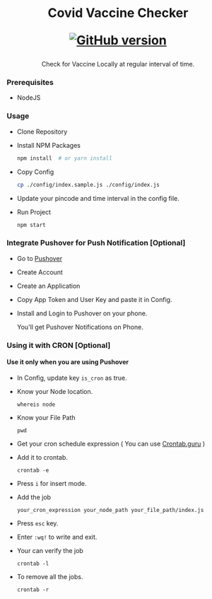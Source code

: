 <h1 align='center'>
  Covid Vaccine Checker
  
  [![GitHub version](https://badge.fury.io/gh/vaibhav7500%2Flets_watch.svg)](https://badge.fury.io/gh/vaibhav7500%2Flets_watch)
  
  
</h1>

<p align='center'>
  Check for Vaccine Locally at regular interval of time.
</p>

### Prerequisites

* NodeJS

### Usage
* Clone Repository

* Install NPM Packages

    ```bash
    npm install  # or yarn install
    ```

* Copy Config
    ```bash
    cp ./config/index.sample.js ./config/index.js
    ```

* Update your pincode and time interval in the config file.


* Run Project

    ```bash
    npm start
    ```

### Integrate Pushover for Push Notification [Optional]

* Go to [Pushover](https://pushover.net/)
* Create Account
* Create an Application
* Copy App Token and User Key and paste it in Config.
* Install and Login to Pushover on your phone.

  You'll get Pushover Notifications on Phone.

### Using it with CRON [Optional] 
  #### Use it only when you are using Pushover

* In Config, update key `is_cron` as true.

* Know your Node location.
  ```
  whereis node
  ```

* Know your File Path
  ```
  pwd
  ```

* Get your cron schedule expression ( You can use [Crontab.guru](https://crontab.guru/) )

* Add it to crontab.
  ```
  crontab -e
  ```

* Press `i` for insert mode.

* Add the job
  ```
  your_cron_expression your_node_path your_file_path/index.js
  ```

* Press `esc` key.

* Enter `:wq!` to write and exit.

* Your can verify the job
  ```
  crontab -l
  ```

* To remove all the jobs.
  ```
  crontab -r
  ```